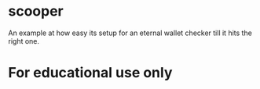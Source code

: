 # scooper
 An example at how easy its setup for an eternal wallet checker till it hits the right one.


# For educational use only